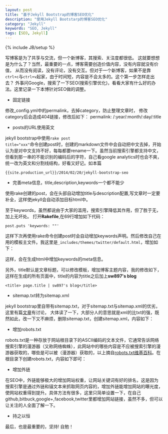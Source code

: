 ```yaml
---
layout: post
title: "基于Jekyll Bootstrap的博客SEO优化"
description: "使用Jekyll Bootstarp的博客SEO优化"
category: "Jekyll"
keywords: "SEO, Jekyll"
tags: [SEO, Jekyll]
---
```

{% include JB/setup %}

写博客是为了共享与交流，但一个新博客，其搜索、关注度都很低。
这就要想想是为什么了？当然，最重要的一点，博客需要创造价值内容，没有内容就没有价值，
从而没有阅读，没有评论，没有交互。但对于一个新博客，如果不是靠<code>ctrl+c</code>与<code>ctrl+v</code>起家，由于时间短，内容是不会太多的。这个第一步怎样走出去？
外事问Google，搜索了一下SEO(搜索引擎优化)，看看大家有什么好的办法。这里记录一下本博针对SEO做的调整。

* 固定链接

修改_config.yml中的permalink，去掉category，防止整理文章时，
修改category后会造成404链接，修改后如下：
    permalink: /:year/:month/:day/:title

* posts的URL使用英文

jekyll bootstrap中使用<code>rake post title="xxx"</code>命令创建post时，创建的markdown文件中会自动把中文去掉，开始认为是对中文支持不好，每每都要rename一下。虽然当前搜索引擎都支持中文，但看到那一串的不能识别的编码后的字符，自己看google analytics时也会不爽，统一改为英文和分割线结构，好看又好记。如本篇

    {{site.production_url}}/2014/02/20/jekyll-bootstrap-seo

* 完善meta信息，title,description,keywords一个都不能少

使用rake创建的post，会在头部自动增加title与description配置,写文章时一定要补全，这样使jekyll会自动添加目标html中。

至于keywords，虽然都说由于大家的滥用，搜索引擎降低其作用，但了胜于无，加上无坏处。
打开<strong>Rakefile</strong>,在69行增加如下代码：

    post.puts 'keywords: ""'

这样下次再使用rake命令创建post时会自动增加keywords声明。然后修改自己在用的模板主文件。我这里是<code>\_includes/themes/twitter/default.html</code>，增加如下：

<script src="https://gist.github.com/sw897/9131091.js"></script>

这样，会在生成html中增加keywords的meta信息。

另外，title默认是文章标题，可以修改模板，增加博客主题内容，我的修改如下，这样在生成的所有页面中，title的内容为title之后加上<strong>sw897's blog</strong>

    <title> page.title | sw897's blog</title>

* sitemap.txt转为sitemap.xml

jekyll bootstrap里自带有sitemap.txt，对于sitemap.txt与sitemap.xml的优劣，这里有篇[文章](https://forums.digitalpoint.com/threads/xml-vs-txt-sitemap.114286/)有讨论，
大体读了一下，大部分人的意思就是xml的比txt的强，既然如此，改一下又不麻烦，删除sitemap.txt，创建sitemap.xml，内容如下：

<script src="https://gist.github.com/sw897/9131118.js"></script>

* 增加robots.txt

robots.txt是一种存放于网站根目录下的ASCII编码的文本文件，它通常告诉网络搜索引擎的漫游器（又称网络蜘蛛），此网站中的哪些内容是不应被搜索引擎的漫游器获取的，哪些是可以被（漫游器）获取的，以上摘自[robots.txt维基百科]()。在根目录下创建robots.txt，内容如下即可：

<script src="https://gist.github.com/sw897/9131109.js"></script>

* 增加外链

在SEO中，外链能够极大的增加网站权重，让网站关键词有好的排名，这是因为搜索引擎是通过外链和锚文本来抓取网页内容的，增加外链能增加网站的曝光度，使网站权重得到提升。具体方法有很多，这里只简单设置一下，在自己github,bitbuck,google+,facebook,twitter里都增加网站链接，虽然不多，但可以让关注的人全面了解一下。

* 持之以恒

最后，也是最重要的，坚持! 自勉！


